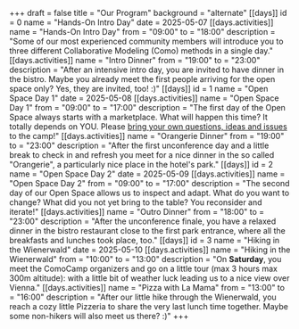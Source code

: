 +++
draft = false
title = "Our Program"
background = "alternate"
[[days]]
id = 0
name = "Hands-On Intro Day"
date = 2025-05-07
[[days.activities]]
name = "Hands-On Intro Day"
from = "09:00"
to = "18:00"
description = "Some of our most experienced community members will introduce you to three different Collaborative Modeling (Como) methods in a single day."
[[days.activities]]
name = "Intro Dinner"
from = "19:00"
to = "23:00"
description = "After an intensive intro day, you are invited to have dinner in the bistro. Maybe you already meet the first people arriving for the open space only? Yes, they are invited, too! :)"
[[days]]
id = 1
name = "Open Space Day 1"
date = 2025-05-08
[[days.activities]]
name = "Open Space Day 1"
from = "09:00"
to = "17:00"
description = "The first day of the Open Space always starts with a marketplace. What will happen this time? It totally depends on YOU. Please [bring your own questions, ideas and issues](#call-to-action) to the camp!"
[[days.activities]]
name = "Orangerie Dinner"
from = "19:00"
to = "23:00"
description = "After the first unconference day and a little break to check in and refresh you meet for a nice dinner in the so called \"Orangerie\", a particularly nice place in the hotel's park."
[[days]]
id = 2
name = "Open Space Day 2"
date = 2025-05-09
[[days.activities]]
name = "Open Space Day 2"
from = "09:00"
to = "17:00"
description = "The second day of our Open Space allows us to inspect and adapt. What do you want to change? What did you not yet bring to the table? You reconsider and iterate!"
[[days.activities]]
name = "Outro Dinner"
from = "18:00"
to = "23:00"
description = "After the unconference finale, you have a relaxed dinner in the bistro restaurant close to the first park entrance, where all the breakfasts and lunches took place, too."
[[days]]
id = 3
name = "Hiking in the Wienerwald"
date = 2025-05-10
[[days.activities]]
name = "Hiking in the Wienerwald"
from = "10:00"
to = "13:00"
description = "On **Saturday**, you meet the ComoCamp organizers and go on a little tour (max 3 hours max 300m altitude): with a little bit of weather luck leading us to a nice view over Vienna."
[[days.activities]]
name = "Pizza with La Mama"
from = "13:00"
to = "16:00"
description = "After our little hike through the Wienerwald, you reach a cozy little Pizzeria to share the very last lunch time together. Maybe some non-hikers will also meet us there? :)"
+++
